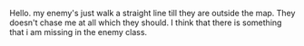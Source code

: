 Hello. my enemy's just walk a straight line till they are outside the map. They doesn't chase me at all which they should.
I think that there is something that i am missing in the enemy class.